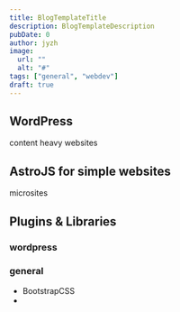 ```yaml
---
title: BlogTemplateTitle
description: BlogTemplateDescription
pubDate: 0
author: jyzh
image:
  url: ""
  alt: "#"
tags: ["general", "webdev"]
draft: true
---
```


## WordPress

content heavy websites

## AstroJS for simple websites

microsites

## Plugins & Libraries

### wordpress

### general

- BootstrapCSS
-
